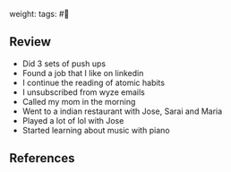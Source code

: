 weight: 
tags: #🌅

## Review
- Did 3 sets of push ups
- Found a job that I like on linkedin
- I continue the reading of atomic habits
- I unsubscribed from wyze emails
- Called my mom in the morning
- Went to a indian restaurant with Jose, Sarai and Maria
- Played a lot of lol with Jose
- Started learning about music with piano


## References
